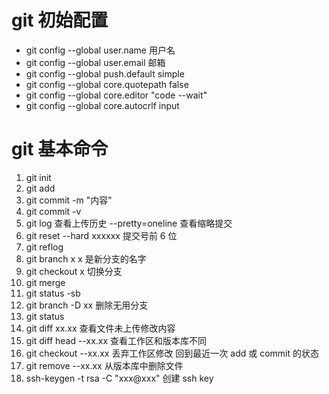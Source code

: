 # git 初始配置

- git config --global user.name 用户名
- git config --global user.email 邮箱
- git config --global push.default simple
- git config --global core.quotepath false
- git config --global core.editor "code --wait"
- git config --global core.autocrlf input

# git 基本命令

1. git init
2. git add
3. git commit -m "内容"
4. git commit -v
5. git log 查看上传历史 --pretty=oneline 查看缩略提交
6. git reset --hard xxxxxx 提交号前 6 位
7. git reflog
8. git branch x x 是新分支的名字
9. git checkout x 切换分支
10. git merge
11. git status -sb
12. git branch -D xx 删除无用分支
13. git status
14. git diff xx.xx 查看文件未上传修改内容
15. git diff head --xx.xx 查看工作区和版本库不同
16. git checkout --xx.xx 丢弃工作区修改 回到最近一次 add 或 commit 的状态
17. git remove --xx.xx 从版本库中删除文件
18. ssh-keygen -t rsa -C "xxx@xxx" 创建 ssh key
